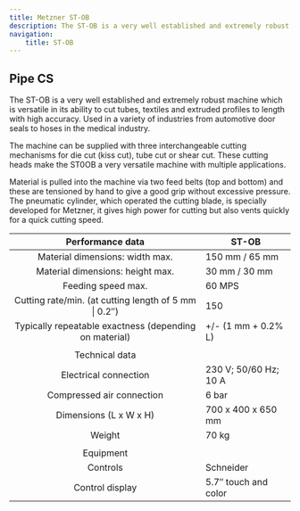 ```yaml
---
title: Metzner ST-OB
description: The ST-OB is a very well established and extremely robust machine. 
navigation:
    title: ST-OB
---
```


## Pipe CS

The ST-OB is a very well established and extremely robust machine which is versatile in its ability to cut tubes, textiles and extruded profiles to length with high accuracy. Used in a variety of industries from automotive door seals to hoses in the medical industry.

The machine can be supplied with three interchangeable cutting mechanisms for die cut (kiss cut), tube cut or shear cut. These cutting heads make the ST0OB a very versatile machine with multiple applications.

Material is pulled into the machine via two feed belts (top and bottom) and these are tensioned by hand to give a good grip without excessive pressure. The pneumatic cylinder, which operated the cutting blade, is specially developed for Metzner, it gives high power for cutting but also vents quickly for a quick cutting speed.

| Performance data                                       | ST-OB                 |
|:------------------------------------------------------:|-----------------------|
| Material dimensions: width max.                        | 150 mm / 65 mm        |
| Material dimensions: height max.                       | 30 mm / 30 mm         |
| Feeding speed max.                                     | 60 MPS                |
| Cutting rate/min. (at cutting length of 5 mm \| 0.2″)  | 150                   |
| Typically repeatable exactness (depending on material) | +/- (1 mm + 0.2% L)   |
|                                                        |                       |
| Technical data                                         |                       |
| Electrical connection                                  | 230 V; 50/60 Hz; 10 A |
| Compressed air connection                              | 6 bar                 |
| Dimensions (L x W x H)                                 | 700 x 400 x 650 mm    |
| Weight                                                 | 70 kg                 |
|                                                        |                       |
| Equipment                                              |                       |
| Controls                                               | Schneider             |
| Control display                                        | 5.7″ touch and color  |